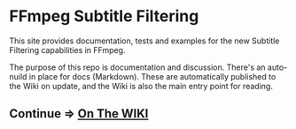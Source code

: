 # FFmpeg Subtitle Filtering


This site provides documentation, tests and examples for the new Subtitle Filtering capabilities in FFmpeg.


The purpose of this repo is documentation and discussion. There's an auto-nuild in place for docs (Markdown). These are automatically published to the Wiki on update, and the Wiki is also the main entry point for reading.


## Continue => [On The WIKI](https://github.com/softworkz/ffmpeg_subtitlefiltering/wiki)


